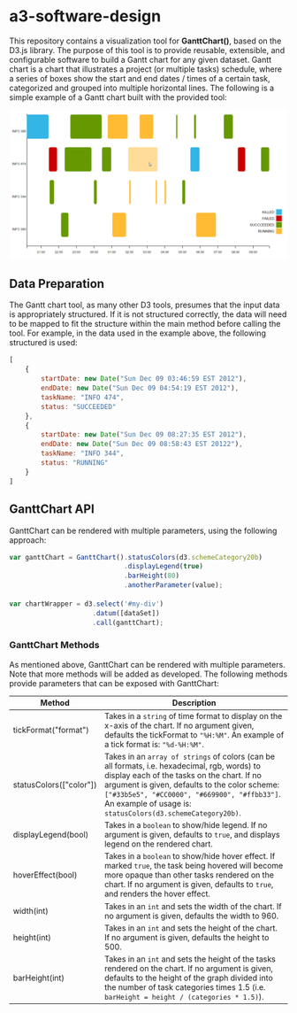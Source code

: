 # a3-software-design

This repository contains a visualization tool for **GanttChart()**, based on the D3.js library. The purpose of this tool is to provide reusable, extensible, and configurable software to build a Gantt chart for any given dataset. Gantt chart is a chart that illustrates a project (or multiple tasks) schedule, where a series of boxes show the start and end dates / times of a certain task, categorized and grouped into multiple horizontal lines. The following is a simple example of a Gantt chart built with the provided tool:

![Gantt Chart Example](img/GanttExample.png)

## Data Preparation

The Gantt chart tool, as many other D3 tools, presumes that the input data is appropriately structured. If it is not structured correctly, the data will need to be mapped to fit the structure within the main method before calling the tool. For example, in the data used in the example above, the following structured is used:

``` javascript
[
    {
        startDate: new Date("Sun Dec 09 03:46:59 EST 2012"),
        endDate: new Date("Sun Dec 09 04:54:19 EST 2012"),
        taskName: "INFO 474",
        status: "SUCCEEDED"
    },
    {
        startDate: new Date("Sun Dec 09 08:27:35 EST 2012"),
        endDate: new Date("Sun Dec 09 08:58:43 EST 20122"),
        taskName: "INFO 344",
        status: "RUNNING"
    }
]
```

## GanttChart API 

GanttChart can be rendered with multiple parameters, using the following approach:

``` javascript
var ganttChart = GanttChart().statusColors(d3.schemeCategory20b)
                             .displayLegend(true)
                             .barHeight(80)
                             .anotherParameter(value);

var chartWrapper = d3.select('#my-div')
                     .datum([dataSet]) 
                     .call(ganttChart); 
```


### GanttChart Methods

As mentioned above, GanttChart can be rendered with multiple parameters. Note that more methods will be added as developed. The following methods provide parameters that can be exposed with GanttChart:

| Method               | Description |
| -------------------- | ----------- |
| tickFormat("format") | Takes in a `string` of time format to display on the x-axis of the chart. If no argument given, defaults the tickFormat to `"%H:%M"`. An example of a tick format is: `"%d-%H:%M"`. |
| statusColors(["color"]) | Takes in an `array of strings` of colors (can be all formats, i.e. hexadecimal, rgb, words) to display each of the tasks on the chart. If no argument is given, defaults to the color scheme: `["#33b5e5", "#CC0000", "#669900", "#ffbb33"]`. An example of usage is: `statusColors(d3.schemeCategory20b)`. |
| displayLegend(bool) | Takes in a `boolean` to show/hide legend. If no argument is given, defaults to `true`, and displays legend on the rendered chart. |
| hoverEffect(bool) | Takes in a `boolean` to show/hide hover effect. If marked `true`, the task being hovered will become more opaque than other tasks rendered on the chart. If no argument is given, defaults to `true`, and renders the hover effect. |
| width(int) | Takes in an `int` and sets the width of the chart. If no argument is given, defaults the width to 960. |
| height(int) | Takes in an `int` and sets the height of the chart. If no argument is given, defaults the height to 500. |
| barHeight(int) | Takes in an `int` and sets the height of the tasks rendered on the chart. If no argument is given, defaults to the height of the graph divided into the number of task categories times 1.5 (i.e. `barHeight = height / (categories * 1.5)`). |
